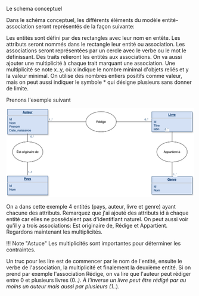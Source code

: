 Le schema conceptuel

Dans le schéma conceptuel, les différents éléments du modèle entité-association seront représentés de la façon suivante:

Les entités sont défini par des rectangles avec leur nom en entête.
Les attributs seront nommés dans le rectangle leur entité ou association.
Les associations seront représentées par un cercle avec le verbe ou le mot le définissant.
Des traits relieront les entités aux associations. On va aussi ajouter une multiplicité à chaque trait marquant une association. Une multiplicité se note x..y, où x indique le nombre minimal d'objets reliés et y la valeur minimal. On utilise des nombres entiers positifs comme valeur, mais on peut aussi indiquer le symbole * qui désigne plusieurs sans donner de limite.

Prenons l'exemple suivant

![Exemple de schéma conceptuel](images/schema_conceptuel_exemple.svg)

On a dans cette exemple 4 entités (pays, auteur, livre et genre) ayant chacune des attributs. Remarquez que j'ai ajouté des attributs id à chaque entité car elles ne possédaient pas d'identifiant naturel. On peut aussi voir qu'il y a trois associations: Est originaire de, Rédige et Appartient. Regardons maintenant les multiplicités.

!!! Note "Astuce"
    Les multiplicités sont importantes pour déterminer les contraintes.

Un truc pour les lire est de commencer par le nom de l'entité, ensuite le verbe de l'association, la multiplicité et finalement la deuxième entité. Si on prend par exemple l'association Rédige, on va lire que l'auteur peut rédiger entre 0 et plusieurs livres (0..*). À l'inverse un livre peut être rédigé par au moins un auteur mais aussi par plusieurs (1..*).